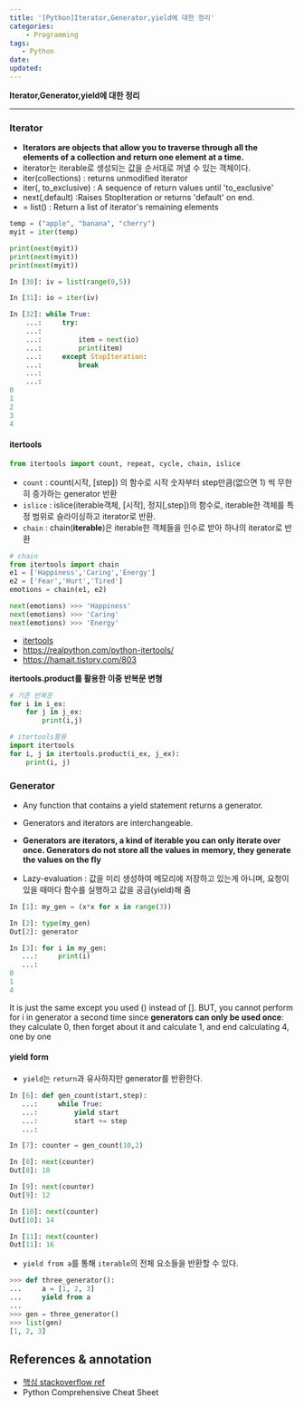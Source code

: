 ```yaml
---
title: '[Python]Iterator,Generator,yield에 대한 정리'
categories:
    - Programming
tags:
   - Python
date:
updated:
---
```


<!--

<center>Kaggle Customer Score Dataset</center>

- Machine Learning
- Statistics , Math
- Data Engineering
- Programming
- EDA & Visualization
- Preprocessing


#신경망이란 무엇인가?

https://www.youtube.com/watch?v=aircAruvnKk


#참고

https://cinema4dr12.tistory.com/1016?category=515283

https://www.kdnuggets.com/2021/07/top-python-data-science-interview-questions.html
-->

**Iterator,Generator,yield에 대한 정리**

---

### Iterator

- **Iterators are objects that allow you to traverse through all the elements of a collection and return one element at a time.**
- iterator는 iterable로 생성되는 값을 순서대로 꺼낼 수 있는 객체이다. 
- iter(collections) : returns unmodified iterator
- iter(<function>, to_exclusive) : A sequence of return values until 'to_exclusive'
- next(<iter>,default) :Raises StopIteration or returns 'default' on end.
- <list> = list(<iter>) : Return a list of iterator's remaining elements

```python
temp = ("apple", "banana", "cherry")
myit = iter(temp)

print(next(myit))
print(next(myit))
print(next(myit))

```

```python
In [30]: iv = list(range(0,5))

In [31]: io = iter(iv)

In [32]: while True:
    ...:     try:
    ...:
    ...:         item = next(io)
    ...:         print(item)
    ...:     except StopIteration:
    ...:         break
    ...:
    ...:
0
1
2
3
4
```

#### itertools


```python
from itertools import count, repeat, cycle, chain, islice
```

- `count` :  count(시작, [step]) 의 함수로 시작 숫자부터 step만큼(없으면 1) 씩 무한히 증가하는 generator 반환
- `islice` : islice(iterable객체, [시작], 정지[,step])의 함수로, iterable한 객체를 특정 범위로 슬라이싱하고 iterator로 반환.
- `chain` : chain(**iterable**)은 iterable한 객체들을 인수로 받아 하나의 iterator로 반환

```python
# chain
from itertools import chain
e1 = ['Happiness','Caring','Energy']
e2 = ['Fear','Hurt','Tired']
emotions = chain(e1, e2)

next(emotions) >>> 'Happiness'
next(emotions) >>> 'Caring'
next(emotions) >>> 'Energy'

```

- [itertools](https://www.geeksforgeeks.org/python-itertools/
)
- https://realpython.com/python-itertools/
- https://hamait.tistory.com/803

**itertools.product를 활용한 이중 반복문 변형**

```python
# 기존 반복문
for i in i_ex:
    for j in j_ex:
        print(i,j)

# itertools활용
import itertools
for i, j in itertools.product(i_ex, j_ex):
    print(i, j)


```

### Generator

- Any function that contains a yield statement returns a generator.
- Generators and iterators are interchangeable.
- **Generators are iterators, a kind of iterable you can only iterate over once. Generators do not store all the values in memory, they generate the values on the fly**

- Lazy-evaluation : 값을 미리 생성하여 메모리에 저장하고 있는게 아니며, 요청이 있을 때마다  함수를 실행하고 값을 공급(yield)해 줌

```python
In [1]: my_gen = (x*x for x in range(3))

In [2]: type(my_gen)
Out[2]: generator

In [3]: for i in my_gen:
   ...:     print(i)
   ...:
0
1
4

```
It is just the same except you used () instead of []. BUT, you cannot perform for i in generator a second time since **generators can only be used once**: they calculate 0, then forget about it and calculate 1, and end calculating 4, one by one


#### yield form

- `yield`는 `return`과 유사하지만 generator를 반환한다.

```python
In [6]: def gen_count(start,step):
   ...:     while True:
   ...:         yield start
   ...:         start += step
   ...:

In [7]: counter = gen_count(10,2)

In [8]: next(counter)
Out[8]: 10

In [9]: next(counter)
Out[9]: 12

In [10]: next(counter)
Out[10]: 14

In [11]: next(counter)
Out[11]: 16
```

- `yield from a`를 통해 `iterable`의 전체 요소들을 반환할 수 있다.

```python
>>> def three_generator():
...     a = [1, 2, 3]
...     yield from a
... 
>>> gen = three_generator()
>>> list(gen)
[1, 2, 3]
```

**References & annotation**
---

- [핵심 stackoverflow ref](https://stackoverflow.com/questions/231767/what-does-the-yield-keyword-do)
- Python Comprehensive Cheat Sheet
